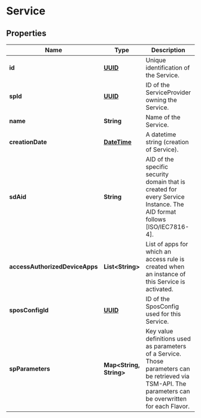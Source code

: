# Service

## Properties
Name | Type | Description | Notes
------------ | ------------- | ------------- | -------------
**id** | [**UUID**](UUID.md) | Unique identification of the Service. |  [optional]
**spId** | [**UUID**](UUID.md) | ID of the ServiceProvider owning the Service. | 
**name** | **String** | Name of the Service. | 
**creationDate** | [**DateTime**](DateTime.md) | A datetime string (creation of Service). |  [optional]
**sdAid** | **String** | AID of the specific security domain that is created for every Service Instance. The AID format follows [ISO/IEC7816-4]. |  [optional]
**accessAuthorizedDeviceApps** | **List&lt;String&gt;** | List of apps for which an access rule is created when an instance of this Service is activated. |  [optional]
**sposConfigId** | [**UUID**](UUID.md) | ID of the SposConfig used for this Service. |  [optional]
**spParameters** | **Map&lt;String, String&gt;** | Key value definitions used as parameters of a Service. Those parameters can be retrieved via TSM-API. The parameters can be overwritten for each Flavor. |  [optional]
